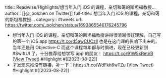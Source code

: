 title:: Readwise/Highlights/想当年入门 iOS 的课程，亲切和蔼的斯坦福教授...
author:: [[@_polchen on Twitter]]
full-title:: 想当年入门 iOS 的课程，亲切和蔼的斯坦福教授...
category:: #tweets
url:: https://twitter.com/_polchen/status/1693865546176245796

- 想当年入门 iOS 的课程，亲切和蔼的斯坦福教授讲得很清晰很好理解。自己写的第一个 iOS app https://t.co/d5awCUCzll 也是在这门课的影响下出来的。当年还是用 Objective-C 而这个课程每年都与时俱进，现在已经更新到 #SwiftUI 了，十分推荐给想学写 app 的朋友！ https://t.co/91W5xRetnB ([View Tweet](https://twitter.com/_polchen/status/1693865546176245796)) #Highlight #[[2023-08-22]]
- 才发现原推没有链接，补一下：https://t.co/WdFkh6wTZu ([View Tweet](https://twitter.com/_polchen/status/1693865968035070061)) #Highlight #[[2023-08-22]]